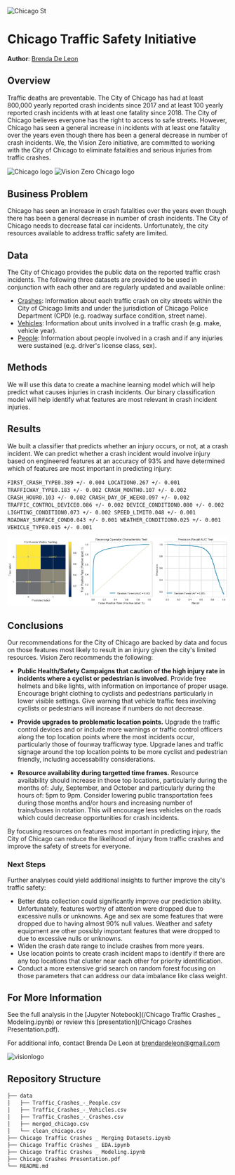 ![Chicago St](https://s3-prod.chicagobusiness.com/north-mich-ave.jpg)

# Chicago Traffic Safety Initiative

**Author**: [Brenda De Leon](mailto:brendardeleon@gmail.com)

## Overview

Traffic deaths are preventable. The City of Chicago has had at least 800,000 yearly reported crash incidents since 2017 and at least 100 yearly reported crash incidents with at least one fatality since 2018. The City of Chicago believes everyone has the right to access to safe streets. However, Chicago has seen a general increase in incidents with at least one fatality over the years even though there has been a general decrease in number of crash incidents. We, the Vision Zero initiative, are committed to working with the City of Chicago to eliminate fatalities and serious injuries from traffic crashes. 

<img src="https://design.chicago.gov/assets/img/logo/LOGO-CHICAGO-horizontal.png" alt="Chicago logo" title="Chicago Logo" align="center" width="150"/> 
<img src="https://www.chicago.gov/content/dam/city/depts/cdot/CDOT%20Projects/VisionZero/VisionZeroLogo_Road_Horizontal_Long-01.png" alt="Vision Zero Chicago logo" title="Vision Zero Chicago Logo" align="center" width="275"/>

## Business Problem

Chicago has seen an increase in crash fatalities over the years even though there has been a general decrease in number of crash incidents. The City of Chicago needs to decrease fatal car incidents. Unfortunately, the city resources available to address traffic safety are limited. 

## Data

The City of Chicago provides the public data on the reported traffic crash incidents. 
The following three datasets are provided to be used in conjunction with each other and are regularly updated and available online:

  - [Crashes](https://data.cityofchicago.org/Transportation/Traffic-Crashes-Crashes/85ca-t3if): Information about each traffic crash on city streets within the City of Chicago limits and under the jurisdiction of Chicago Police Department (CPD) (e.g. roadway surface condition, street name). 
  - [Vehicles](https://data.cityofchicago.org/Transportation/Traffic-Crashes-Vehicles/68nd-jvt3): Information about units involved in a traffic crash (e.g. make, vehicle year). 
  - [People](https://data.cityofchicago.org/Transportation/Traffic-Crashes-People/u6pd-qa9d): Information about people involved in a crash and if any injuries were sustained (e.g. driver's license class, sex).

## Methods

We will use this data to create a machine learning model which will help predict what causes injuries in crash incidents. Our binary classification model will help identify what features are most relevant in crash incident injuries.

## Results

We built a classifier that predicts whether an injury occurs, or not, at a crash incident. We can predict whether a crash incident would involve injury based on engineered features at an accuracy of 93% and have determined which of features are most important in predicting injury:

`FIRST_CRASH_TYPE0.389 +/- 0.004
LOCATION0.267 +/- 0.001
TRAFFICWAY_TYPE0.183 +/- 0.002
CRASH_MONTH0.107 +/- 0.002
CRASH_HOUR0.103 +/- 0.002
CRASH_DAY_OF_WEEK0.097 +/- 0.002
TRAFFIC_CONTROL_DEVICE0.086 +/- 0.002
DEVICE_CONDITION0.080 +/- 0.002
LIGHTING_CONDITION0.073 +/- 0.002
SPEED_LIMIT0.048 +/- 0.001
ROADWAY_SURFACE_COND0.043 +/- 0.001
WEATHER_CONDITION0.025 +/- 0.001
VEHICLE_TYPE0.015 +/- 0.001`

![final model](/models.png)


## Conclusions

Our recommendations for the City of Chicago are backed by data and focus on those features most likely to result in an injury given the city's limited resources. Vision Zero recommends the following:

- **Public Health/Safety Campaigns that caution of the high injury rate in incidents where a cyclist or pedestrian is involved.** Provide free helmets and bike lights, with information on importance of proper usage. Encourage bright clothing to cyclists and pedestrians particularly in lower visible settings. Give warning that vehicle traffic fees involving cyclists or pedestrians will increase if numbers do not decrease.

- **Provide upgrades to problematic location points.** Upgrade the traffic control devices and or include more warnings or traffic control officers along the top location points where the most incidents occur, particularly those of fourway trafficway type. Upgrade lanes and traffic signage around the top location points to be more cyclist and pedestrian friendly, including accessability considerations.

- **Resource availability during targetted time frames.** Resource availability should increase in those top locations, particularly during the months of: July, September, and October and particularly during the hours of: 5pm to 9pm. Consider lowering public transportation fees during those months and/or hours and increasing number of trains/buses in rotation. This will encourage less vehicles on the roads which could decrease opportunities for crash incidents.

By focusing resources on features most important in predicting injury, the City of Chicago can reduce the likelihood of injury from traffic crashes and improve the safety of streets for everyone.

### Next Steps

Further analyses could yield additional insights to further improve the city's traffic safety:

- Better data collection could significantly improve our prediction ability. Unfortunately, features worthy of attention were dropped due to excessive nulls or unknowns. Age and sex are some features that were dropped due to having almost 90% null values. Weather and safety equipment are other possibly important features that were dropped to due to excessive nulls or unknowns.
- Widen the crash date range to include crashes from more years.
- Use location points to create crash incident maps to identify if there are any top locations that cluster near each other for priority identification.
- Conduct a more extensive grid search on random forest focusing on those parameters that can address our data imbalance like class weight.

## For More Information

See the full analysis in the [Jupyter Notebook](/Chicago Traffic Crashes _ Modeling.ipynb) or review this [presentation](/Chicago Crashes Presentation.pdf).

For additional info, contact Brenda De Leon at [brendardeleon@gmail.com](mailto:brendardeleon@gmail.com)

<img src="https://activetrans.org/busreports/wp-content/uploads/2015/04/vision_zero_logo.jpg" alt="visionlogo" style="width: 200px;"/>

## Repository Structure

```
├── data
│   ├── Traffic_Crashes_-_People.csv
│   ├── Traffic_Crashes_-_Vehicles.csv
│   ├── Traffic_Crashes_-_Crashes.csv
│   ├── merged_chicago.csv
│   └── clean_chicago.csv
├── Chicago Traffic Crashes _ Merging Datasets.ipynb
├── Chicago Traffic Crashes _ EDA.ipynb
├── Chicago Traffic Crashes _ Modeling.ipynb
├── Chicago Crashes Presentation.pdf
└── README.md
```
